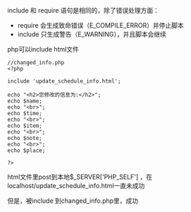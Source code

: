 include 和 require 语句是相同的，除了错误处理方面：

  

- require 会生成致命错误（E_COMPILE_ERROR）并停止脚本
- include 只生成警告（E_WARNING），并且脚本会继续



php可以include html文件

```
//changed_info.php
<?php

include 'update_schedule_info.html';

echo "<h2>您修改的信息为:</h2>";
echo $name;
echo "<br>";
echo $time;
echo "<br>";
echo $item;
echo "<br>";
echo $note;
echo "<br>";
echo $place;

?>
```

html文件里post到本地$_SERVER['PHP_SELF']  ，在localhost/update_schedule_info.html一直未成功

但是，被include 到changed_info.php里，成功